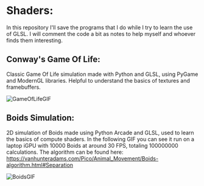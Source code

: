 # Shaders:
In this repository I'll save the programs that I do while I try to learn the use of GLSL.
I will comment the code a bit as notes to help myself and whoever finds them interesting.

## Conway's Game Of Life:
Classic Game Of Life simulation made with Python and GLSL, using PyGame and ModernGL libraries.
Helpful to understand the basics of textures and framebuffers.

![GameOfLifeGIF](https://github.com/user-attachments/assets/e57bca4d-7d63-40b8-a36c-65f44680cd23)

## Boids Simulation:
2D simulation of Boids made using Python Arcade and GLSL, used to learn the basics of compute shaders.
In the following GIF you can see it run on a laptop iGPU with 10000 Boids at around 30 FPS, totaling 100000000 calculations.
The algorithm can be found here: https://vanhunteradams.com/Pico/Animal_Movement/Boids-algorithm.html#Separation

![BoidsGIF](https://github.com/user-attachments/assets/2475ec5d-2819-407a-ab7a-e06feb4d17bb)
